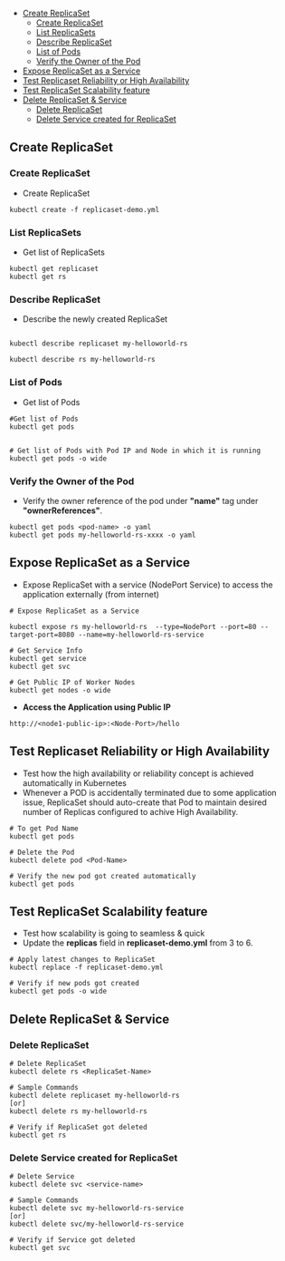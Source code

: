 - [Create ReplicaSet](#create-replicaset)
  - [Create ReplicaSet](#create-replicaset-1)
  - [List ReplicaSets](#list-replicasets)
  - [Describe ReplicaSet](#describe-replicaset)
  - [List of Pods](#list-of-pods)
  - [Verify the Owner of the Pod](#verify-the-owner-of-the-pod)
- [Expose ReplicaSet as a Service](#expose-replicaset-as-a-service)
- [Test Replicaset Reliability or High Availability](#test-replicaset-reliability-or-high-availability)
- [Test ReplicaSet Scalability feature](#test-replicaset-scalability-feature)
- [Delete ReplicaSet \& Service](#delete-replicaset--service)
  - [Delete ReplicaSet](#delete-replicaset)
  - [Delete Service created for ReplicaSet](#delete-service-created-for-replicaset)



## Create ReplicaSet

### Create ReplicaSet
- Create ReplicaSet
```
kubectl create -f replicaset-demo.yml
```

### List ReplicaSets
- Get list of ReplicaSets
```
kubectl get replicaset
kubectl get rs
```

### Describe ReplicaSet
- Describe the newly created ReplicaSet
```

kubectl describe replicaset my-helloworld-rs

kubectl describe rs my-helloworld-rs
```

### List of Pods
- Get list of Pods
```
#Get list of Pods
kubectl get pods


# Get list of Pods with Pod IP and Node in which it is running
kubectl get pods -o wide
```

### Verify the Owner of the Pod
- Verify the owner reference of the pod under **"name"** tag under **"ownerReferences"**.  
```
kubectl get pods <pod-name> -o yaml
kubectl get pods my-helloworld-rs-xxxx -o yaml 
```

## Expose ReplicaSet as a Service
- Expose ReplicaSet with a service (NodePort Service) to access the application externally (from internet)
```
# Expose ReplicaSet as a Service

kubectl expose rs my-helloworld-rs  --type=NodePort --port=80 --target-port=8080 --name=my-helloworld-rs-service

# Get Service Info
kubectl get service
kubectl get svc

# Get Public IP of Worker Nodes
kubectl get nodes -o wide
```
- **Access the Application using Public IP**
```
http://<node1-public-ip>:<Node-Port>/hello
```

## Test Replicaset Reliability or High Availability 
- Test how the high availability or reliability concept is achieved automatically in Kubernetes
- Whenever a POD is accidentally terminated due to some application issue, ReplicaSet should auto-create that Pod to maintain desired number of Replicas configured to achive High Availability.
```
# To get Pod Name
kubectl get pods

# Delete the Pod
kubectl delete pod <Pod-Name>

# Verify the new pod got created automatically
kubectl get pods   
``` 

## Test ReplicaSet Scalability feature 
- Test how scalability is going to seamless & quick
- Update the **replicas** field in **replicaset-demo.yml** from 3 to 6.
```
# Apply latest changes to ReplicaSet
kubectl replace -f replicaset-demo.yml

# Verify if new pods got created
kubectl get pods -o wide
```

## Delete ReplicaSet & Service
### Delete ReplicaSet
```
# Delete ReplicaSet
kubectl delete rs <ReplicaSet-Name>

# Sample Commands
kubectl delete replicaset my-helloworld-rs
[or]
kubectl delete rs my-helloworld-rs

# Verify if ReplicaSet got deleted
kubectl get rs
```

### Delete Service created for ReplicaSet
```
# Delete Service
kubectl delete svc <service-name>

# Sample Commands
kubectl delete svc my-helloworld-rs-service
[or]
kubectl delete svc/my-helloworld-rs-service

# Verify if Service got deleted
kubectl get svc
```


